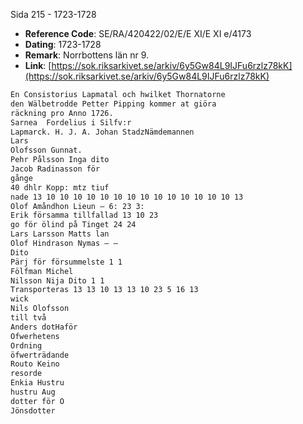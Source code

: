 Sida 215 - 1723-1728

- **Reference Code**: SE/RA/420422/02/E/E XI/E XI e/4173
- **Dating**: 1723-1728
- **Remark**: Norrbottens län nr 9.
- **Link**: [https://sok.riksarkivet.se/arkiv/6y5Gw84L9IJFu6rzlz78kK](https://sok.riksarkivet.se/arkiv/6y5Gw84L9IJFu6rzlz78kK)

```txt linenums="1"
En Consistorius Lapmatal och hwilket Thornatorne
den Wälbetrodde Petter Pipping kommer at giöra
räckning pro Anno 1726.
Sarnea  Fordelius i Silfv:r
Lapmarck. H. J. A. Johan StadzNämdemannen
Lars
Olofsson Gunnat.
Pehr Pålsson Inga dito
Jacob Radinasson för
gånge
40 dhlr Kopp: mtz tiuf
nade 13 10 10 10 10 10 10 10 10 10 10 10 10 10 10 13
Olof Amåndhon Lieun — 6: 23 3:
Erik församma tillfallad 13 10 23
go för ölind på Tinget 24 24
Lars Larsson Matts lan
Olof Hindrason Nymas — —
Dito
Pärj för försummelste 1 1
Fölfman Michel
Nilsson Nija Dito 1 1
Transporteras 13 13 10 13 13 10 23 5 16 13
wick
Nils Olofsson
till två
Anders dotHaför
Ofwerhetens
Ordning
öfwerträdande
Routo Keino
resorde
Enkia Hustru
hustru Aug
dotter för O
Jönsdotter
```
